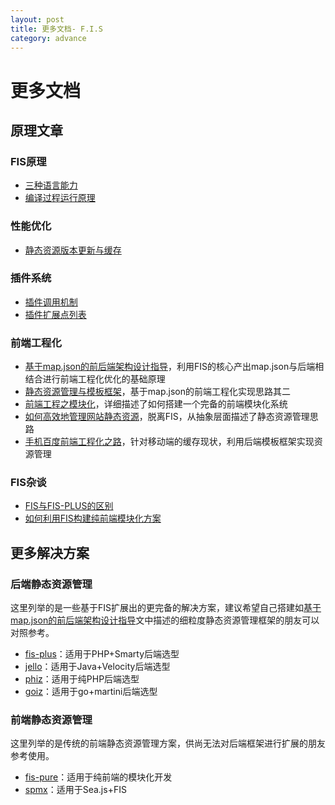 ```yaml
---
layout: post
title: 更多文档- F.I.S
category: advance
---
```


# 更多文档

## 原理文章

### FIS原理

 - [三种语言能力](/docs/more/fis-standard.html)
 - [编译过程运行原理](/docs/more/fis-base.html)

### 性能优化

 - [静态资源版本更新与缓存](http://www.infoq.com/cn/articles/front-end-engineering-and-performance-optimization-part1)

### 插件系统

 - [插件调用机制](/docs/more/how-plugin-works.html)
 - [插件扩展点列表](/docs/more/extension-point.html)

### 前端工程化

 - [基于map.json的前后端架构设计指导](/docs/more/mapjson.html)，利用FIS的核心产出map.json与后端相结合进行前端工程化优化的基础原理
 - [静态资源管理与模板框架](http://www.infoq.com/cn/articles/front-end-engineering-and-performance-optimization-part2/)，基于map.json的前端工程化实现思路其二
 - [前端工程之模块化](http://fex.baidu.com/blog/2014/03/fis-module/)，详细描述了如何搭建一个完备的前端模块化系统
 - [如何高效地管理网站静态资源](http://fex.baidu.com/blog/2014/04/fis-static-resource-management/)，脱离FIS，从抽象层面描述了静态资源管理思路
 - [手机百度前端工程化之路](http://mweb.baidu.com/p/baidusearch-front-end-road.html)，针对移动端的缓存现状，利用后端模板框架实现资源管理

### FIS杂谈

 - [FIS与FIS-PLUS的区别](http://fex.baidu.com/blog/2014/03/fis-plus/)
 - [如何利用FIS构建纯前端模块化方案](/docs/more/fis-mod.html)

<i class="anchor" id="solution"></i>

## 更多解决方案

### 后端静态资源管理

这里列举的是一些基于FIS扩展出的更完备的解决方案，建议希望自己搭建如[基于map.json的前后端架构设计指导](/docs/more/mapjson.html)文中描述的细粒度静态资源管理框架的朋友可以对照参考。

 - [fis-plus](/fis-plus)：适用于PHP+Smarty后端选型
 - [jello](https://github.com/fex-team/jello)：适用于Java+Velocity后端选型
 - [phiz](https://github.com/fouber/phiz/)：适用于纯PHP后端选型
 - [goiz](https://github.com/xiangshouding/gois)：适用于go+martini后端选型

### 前端静态资源管理

这里列举的是传统的前端静态资源管理方案，供尚无法对后端框架进行扩展的朋友参考使用。

 - [fis-pure](https://github.com/fex-team/fis-pure)：适用于纯前端的模块化开发
 - [spmx](https://github.com/fouber/spmx)：适用于Sea.js+FIS
